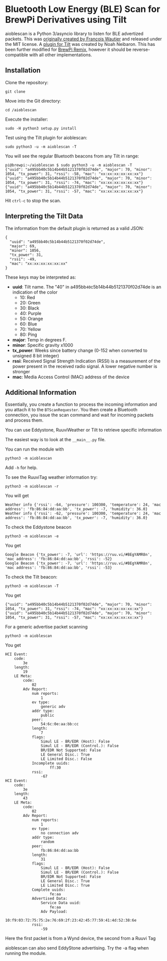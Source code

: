 # Bluetooth Low Energy (BLE) Scan for BrewPi Derivatives using Tilt

aioblescan is a Python 3/asyncio library to listen for BLE advertized packets.  This was [originally created by François Wautier](https://github.com/frawau/aioblescan) and released under the MIT license.  A [plugin for Tilt](https://github.com/baronbrew/aioblescan) was created by Noah Neibaron.  This has been further modified for [BrewPi Remix](https://www.brewpiremix.com), however it should be reverse-compatible with all other implementations.

## Installation

Clone the repository:

    git clone

Move into the Git directory:

    cd /aioblescan

Execute the installer:

    sudo -H python3 setup.py install

Test using the Tilt plugin for aioblescan:

    sudo python3 -u -m aioblescan -T

You will see the regular Bluetooth beacons from any Tilt in range:

    pi@brewpi:~/aioblescan $ sudo python3 -u -m aioblescan -T
    {"uuid": "a495bb40c5b14b44b5121370f02d74de", "major": 70, "minor": 1054, "tx_power": 31, "rssi": -58, "mac": "xx:xx:xx:xx:xx:xx"}
    {"uuid": "a495bb40c5b14b44b5121370f02d74de", "major": 70, "minor": 1054, "tx_power": 31, "rssi": -74, "mac": "xx:xx:xx:xx:xx:xx"}
    {"uuid": "a495bb40c5b14b44b5121370f02d74de", "major": 70, "minor": 1054, "tx_power": 31, "rssi": -57, "mac": "xx:xx:xx:xx:xx:xx"}

Hit `ctrl-c` to stop the scan.

## Interpreting the Tilt Data

The information from the default plugin is returned as a valid JSON:

```
{
  "uuid": "a495bb40c5b14b44b5121370f02d74de",
  "major": 69,
  "minor": 1056,
  "tx_power": 31,
  "rssi": -49,
  "mac": "xx:xx:xx:xx:xx:xx"
}
```

These keys may be interpreted as:

- **uuid**:  Tilt name.  The "40" in a495bb`40`c5b14b44b5121370f02d74de is an indication of the color
    - 10: Red
    - 20: Green
    - 30: Black
    - 40: Purple
    - 50: Orange
    - 60: Blue
    - 70: Yellow
    - 80: Ping
- **major**: Temp in degrees F.
- **minor**: Specific gravity x1000
- **tx_power**: Weeks since battery change (0-152 when converted to unsigned 8 bit integer)
- **rssi**: Received Signal Strength Indication (RSSI) is a measurement of the power present in the received radio signal.  A lower negative number is stronger
- **mac**: Media Access Control (MAC) address of the device

## Additional Information

Essentially, you create a function to process the incoming
information and you attach it to the `BTScanRequester`. You then create a Bluetooth
connection, you issue the scan command and wait for incoming packets and process them.

You can use Eddystone, RuuviWeather or Tilt to retrieve specific information

The easiest way is to look at the `__main__.py` file.

You can run the module with

    python3 -m aioblescan

Add `-h` for help.

To see the RuuviTag weather information try:

    python3 -m aioblescan -r

You will get

    Weather info {'rssi': -64, 'pressure': 100300, 'temperature': 24, 'mac address': 'fb:86:84:dd:aa:bb', 'tx_power': -7, 'humidity': 36.0}
    Weather info {'rssi': -62, 'pressure': 100300, 'temperature': 24, 'mac address': 'fb:86:84:dd:aa:bb', 'tx_power': -7, 'humidity': 36.0}

To check the Eddystone beacon

    python3 -m aioblescan -e

You get

    Google Beacon {'tx_power': -7, 'url': 'https://ruu.vi/#BEgYAMR8n', 'mac address': 'fb:86:84:dd:aa:bb', 'rssi': -52}
    Google Beacon {'tx_power': -7, 'url': 'https://ruu.vi/#BEgYAMR8n', 'mac address': 'fb:86:84:dd:aa:bb', 'rssi': -53}

To check the Tilt beacon:

    python3 -m aioblescan -T

You get

    {"uuid": "a495bb40c5b14b44b5121370f02d74de", "major": 70, "minor": 1054, "tx_power": 31, "rssi": -74, "mac": "xx:xx:xx:xx:xx:xx"}
    {"uuid": "a495bb40c5b14b44b5121370f02d74de", "major": 70, "minor": 1054, "tx_power": 31, "rssi": -57, "mac": "xx:xx:xx:xx:xx:xx"}

For a generic advertise packet scanning

    python3 -m aioblescan

You get

    HCI Event:
        code:
            3e
        length:
            19
        LE Meta:
            code:
                02
            Adv Report:
                num reports:
                    1
                ev type:
                    generic adv
                addr type:
                    public
                peer:
                    54:6c:0e:aa:bb:cc
                length:
                    7
                flags:
                    Simul LE - BR/EDR (Host): False
                    Simul LE - BR/EDR (Control.): False
                    BR/EDR Not Supported: False
                    LE General Disc.: True
                    LE Limited Disc.: False
                Incomplete uuids:
                        ff:30
                rssi:
                    -67
    HCI Event:
        code:
            3e
        length:
            43
        LE Meta:
            code:
                02
            Adv Report:
                num reports:
                    1
                ev type:
                    no connection adv
                addr type:
                    random
                peer:
                    fb:86:84:dd:aa:bb
                length:
                    31
                flags:
                    Simul LE - BR/EDR (Host): False
                    Simul LE - BR/EDR (Control.): False
                    BR/EDR Not Supported: False
                    LE General Disc.: True
                    LE Limited Disc.: True
                Complete uuids:
                        fe:aa
                Advertised Data:
                    Service Data uuid:
                        fe:aa
                    Adv Payload:
                        10:f9:03:72:75:75:2e:76:69:2f:23:42:45:77:59:41:4d:52:38:6e
                rssi:
                    -59

Here the first packet is from a Wynd device, the second from a Ruuvi Tag

aioblescan can also send EddyStone advertising. Try the -a flag when running the module.
